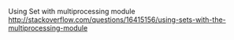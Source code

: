 Using Set with multiprocessing module
http://stackoverflow.com/questions/16415156/using-sets-with-the-multiprocessing-module
